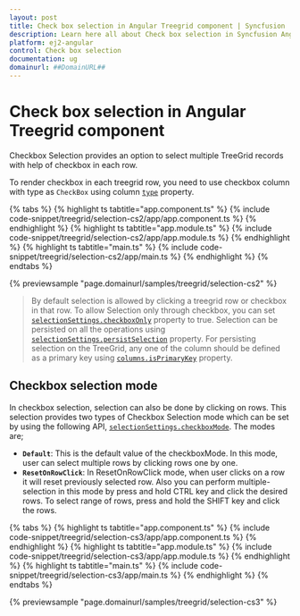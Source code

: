 ```yaml
---
layout: post
title: Check box selection in Angular Treegrid component | Syncfusion
description: Learn here all about Check box selection in Syncfusion Angular Treegrid component of Syncfusion Essential JS 2 and more.
platform: ej2-angular
control: Check box selection 
documentation: ug
domainurl: ##DomainURL##
---
```


# Check box selection in Angular Treegrid component

Checkbox Selection provides an option to select multiple TreeGrid records with help of checkbox in each row.

To render checkbox in each treegrid row, you need to use checkbox column with type as `CheckBox` using
column [`type`](https://ej2.syncfusion.com/angular/documentation/api/treegrid/column/#type) property.

{% tabs %}
{% highlight ts tabtitle="app.component.ts" %}
{% include code-snippet/treegrid/selection-cs2/app/app.component.ts %}
{% endhighlight %}
{% highlight ts tabtitle="app.module.ts" %}
{% include code-snippet/treegrid/selection-cs2/app/app.module.ts %}
{% endhighlight %}
{% highlight ts tabtitle="main.ts" %}
{% include code-snippet/treegrid/selection-cs2/app/main.ts %}
{% endhighlight %}
{% endtabs %}
  
{% previewsample "page.domainurl/samples/treegrid/selection-cs2" %}

> By default selection is allowed by clicking a treegrid row or checkbox in that row. To allow Selection only through checkbox, you can set [`selectionSettings.checkboxOnly`](https://ej2.syncfusion.com/angular/documentation/api/treegrid/selectionSettings/#checkboxonly) property to true.
> Selection can be persisted on all the operations using [`selectionSettings.persistSelection`](https://ej2.syncfusion.com/angular/documentation/api/treegrid/selectionSettings/#persistselection) property.
For persisting selection on the TreeGrid, any one of the column should be defined as a primary key using [`columns.isPrimaryKey`](https://ej2.syncfusion.com/angular/documentation/api/treegrid/column/#isprimarykey) property.

## Checkbox selection mode

In checkbox selection, selection can also be done by clicking on rows. This selection provides two types of Checkbox Selection mode which can be set by using the following API, [`selectionSettings.checkboxMode`](https://ej2.syncfusion.com/angular/documentation/api/treegrid/selectionSettings/#checkboxmode). The modes are;

* **`Default`**: This is the default value of the checkboxMode. In this mode, user can select multiple rows by clicking rows one by one.
* **`ResetOnRowClick`**: In ResetOnRowClick mode, when user clicks on a row it will reset previously selected row. Also you can perform multiple-selection in this mode by press and hold CTRL key and click the desired rows. To select range of rows, press and hold the SHIFT key and click the rows.

{% tabs %}
{% highlight ts tabtitle="app.component.ts" %}
{% include code-snippet/treegrid/selection-cs3/app/app.component.ts %}
{% endhighlight %}
{% highlight ts tabtitle="app.module.ts" %}
{% include code-snippet/treegrid/selection-cs3/app/app.module.ts %}
{% endhighlight %}
{% highlight ts tabtitle="main.ts" %}
{% include code-snippet/treegrid/selection-cs3/app/main.ts %}
{% endhighlight %}
{% endtabs %}
  
{% previewsample "page.domainurl/samples/treegrid/selection-cs3" %}